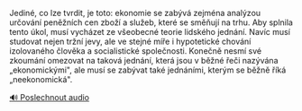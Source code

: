 
Jediné, co lze tvrdit, je toto: ekonomie se zabývá zejména analýzou určování peněžních cen zboží a služeb, které se směňují na trhu. Aby splnila tento úkol, musí vycházet ze všeobecné teorie lidského jednání. Navíc musí studovat nejen tržní jevy, ale ve stejné míře i hypotetické chování izolovaného člověka a socialistické společnosti. Konečně nesmí své zkoumání omezovat na taková jednání, která jsou v běžné řeči nazývána „ekonomickými", ale musí se zabývat také jednáními, kterým se běžně říká „neekonomická".

[🔊 Poslechnout audio](/data/7-paragraphs/audio/chapter_47/para_006-Jedin-co-lze-tvrdit-je-toto-ekonomie-se-zabv.mp3)
